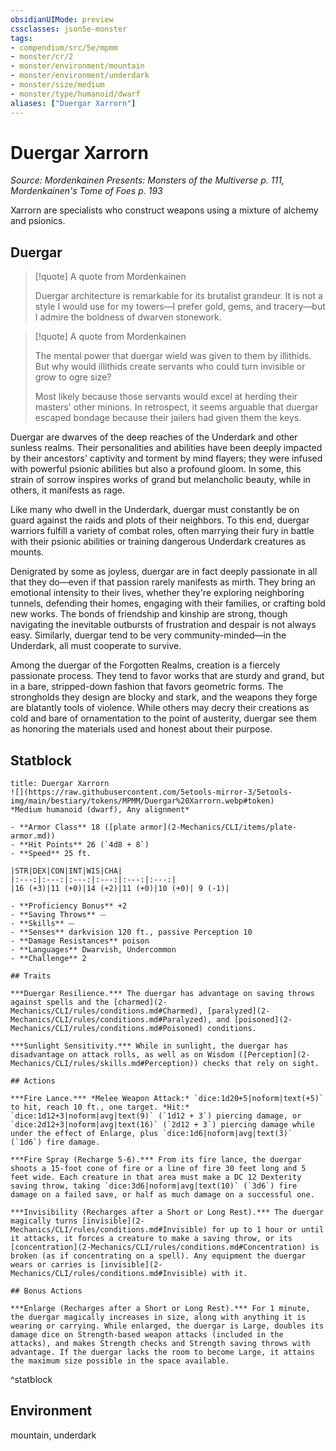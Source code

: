 ```yaml
---
obsidianUIMode: preview
cssclasses: json5e-monster
tags:
- compendium/src/5e/mpmm
- monster/cr/2
- monster/environment/mountain
- monster/environment/underdark
- monster/size/medium
- monster/type/humanoid/dwarf
aliases: ["Duergar Xarrorn"]
---
```

# Duergar Xarrorn
*Source: Mordenkainen Presents: Monsters of the Multiverse p. 111, Mordenkainen's Tome of Foes p. 193*  

Xarrorn are specialists who construct weapons using a mixture of alchemy and psionics.

## Duergar

> [!quote] A quote from Mordenkainen  
> 
> Duergar architecture is remarkable for its brutalist grandeur. It is not a style I would use for my towers—I prefer gold, gems, and tracery—but I admire the boldness of dwarven stonework.

> [!quote] A quote from Mordenkainen  
> 
> The mental power that duergar wield was given to them by illithids. But why would illithids create servants who could turn invisible or grow to ogre size?
> 
> Most likely because those servants would excel at herding their masters' other minions. In retrospect, it seems arguable that duergar escaped bondage because their jailers had given them the keys.

Duergar are dwarves of the deep reaches of the Underdark and other sunless realms. Their personalities and abilities have been deeply impacted by their ancestors' captivity and torment by mind flayers; they were infused with powerful psionic abilities but also a profound gloom. In some, this strain of sorrow inspires works of grand but melancholic beauty, while in others, it manifests as rage.

Like many who dwell in the Underdark, duergar must constantly be on guard against the raids and plots of their neighbors. To this end, duergar warriors fulfill a variety of combat roles, often marrying their fury in battle with their psionic abilities or training dangerous Underdark creatures as mounts.

Denigrated by some as joyless, duergar are in fact deeply passionate in all that they do—even if that passion rarely manifests as mirth. They bring an emotional intensity to their lives, whether they're exploring neighboring tunnels, defending their homes, engaging with their families, or crafting bold new works. The bonds of friendship and kinship are strong, though navigating the inevitable outbursts of frustration and despair is not always easy. Similarly, duergar tend to be very community-minded—in the Underdark, all must cooperate to survive.

Among the duergar of the Forgotten Realms, creation is a fiercely passionate process. They tend to favor works that are sturdy and grand, but in a bare, stripped-down fashion that favors geometric forms. The strongholds they design are blocky and stark, and the weapons they forge are blatantly tools of violence. While others may decry their creations as cold and bare of ornamentation to the point of austerity, duergar see them as honoring the materials used and honest about their purpose.

## Statblock

```ad-statblock
title: Duergar Xarrorn
![](https://raw.githubusercontent.com/5etools-mirror-3/5etools-img/main/bestiary/tokens/MPMM/Duergar%20Xarrorn.webp#token)
*Medium humanoid (dwarf), Any alignment*

- **Armor Class** 18 ([plate armor](2-Mechanics/CLI/items/plate-armor.md))
- **Hit Points** 26 (`4d8 + 8`)
- **Speed** 25 ft.

|STR|DEX|CON|INT|WIS|CHA|
|:---:|:---:|:---:|:---:|:---:|:---:|
|16 (+3)|11 (+0)|14 (+2)|11 (+0)|10 (+0)| 9 (-1)|

- **Proficiency Bonus** +2
- **Saving Throws** ⏤
- **Skills** ⏤
- **Senses** darkvision 120 ft., passive Perception 10
- **Damage Resistances** poison
- **Languages** Dwarvish, Undercommon
- **Challenge** 2

## Traits

***Duergar Resilience.*** The duergar has advantage on saving throws against spells and the [charmed](2-Mechanics/CLI/rules/conditions.md#Charmed), [paralyzed](2-Mechanics/CLI/rules/conditions.md#Paralyzed), and [poisoned](2-Mechanics/CLI/rules/conditions.md#Poisoned) conditions.

***Sunlight Sensitivity.*** While in sunlight, the duergar has disadvantage on attack rolls, as well as on Wisdom ([Perception](2-Mechanics/CLI/rules/skills.md#Perception)) checks that rely on sight.

## Actions

***Fire Lance.*** *Melee Weapon Attack:* `dice:1d20+5|noform|text(+5)` to hit, reach 10 ft., one target. *Hit:* `dice:1d12+3|noform|avg|text(9)` (`1d12 + 3`) piercing damage, or `dice:2d12+3|noform|avg|text(16)` (`2d12 + 3`) piercing damage while under the effect of Enlarge, plus `dice:1d6|noform|avg|text(3)` (`1d6`) fire damage.

***Fire Spray (Recharge 5-6).*** From its fire lance, the duergar shoots a 15-foot cone of fire or a line of fire 30 feet long and 5 feet wide. Each creature in that area must make a DC 12 Dexterity saving throw, taking `dice:3d6|noform|avg|text(10)` (`3d6`) fire damage on a failed save, or half as much damage on a successful one.

***Invisibility (Recharges after a Short or Long Rest).*** The duergar magically turns [invisible](2-Mechanics/CLI/rules/conditions.md#Invisible) for up to 1 hour or until it attacks, it forces a creature to make a saving throw, or its [concentration](2-Mechanics/CLI/rules/conditions.md#Concentration) is broken (as if concentrating on a spell). Any equipment the duergar wears or carries is [invisible](2-Mechanics/CLI/rules/conditions.md#Invisible) with it.

## Bonus Actions

***Enlarge (Recharges after a Short or Long Rest).*** For 1 minute, the duergar magically increases in size, along with anything it is wearing or carrying. While enlarged, the duergar is Large, doubles its damage dice on Strength-based weapon attacks (included in the attacks), and makes Strength checks and Strength saving throws with advantage. If the duergar lacks the room to become Large, it attains the maximum size possible in the space available.
```
^statblock

## Environment

mountain, underdark